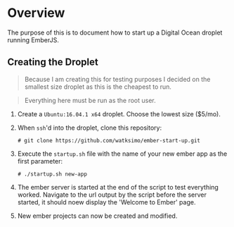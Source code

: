 # Overview

The purpose of this is to document how to start up a Digital Ocean droplet running EmberJS.

## Creating the Droplet
> Because I am creating this for testing purposes I decided on the smallest size droplet as this is the cheapest to run.

> Everything here must be run as the root user.

1. Create a `Ubuntu:16.04.1 x64` droplet. Choose the lowest size ($5/mo).

2. When `ssh`'d into the droplet, clone this repository:
    ```
    # git clone https://github.com/watksimo/ember-start-up.git
    ```

3. Execute the `startup.sh` file with the name of your new ember app as the first parameter:

    ```
    # ./startup.sh new-app
    ```

4. The ember server is started at the end of the script to test everything worked. Navigate to the url output by the script before the server started, it should noew display the 'Welcome to Ember' page.

5. New ember projects can now be created and modified.
